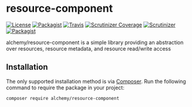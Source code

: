 # resource-component

[![License](https://img.shields.io/packagist/l/alchemy/resource-component.svg?style=flat-square)](https://github.com/alchemy-fr/resource-component/LICENSE)
[![Packagist](https://img.shields.io/packagist/v/alchemy/resource-component.svg?style=flat-square)](https://packagist.org/packages/alchemy/resource-component)
[![Travis](https://img.shields.io/travis/alchemy-fr/resource-component.svg?style=flat-square)](https://travis-ci.org/alchemy-fr/resource-component)
[![Scrutinizer Coverage](https://img.shields.io/scrutinizer/coverage/g/alchemy-fr/resource-component.svg)](https://scrutinizer-ci.com/g/alchemy-fr/resource-component/?branch=master)
[![Scrutinizer](https://img.shields.io/scrutinizer/g/alchemy-fr/resource-component.svg?style=flat-square)](https://scrutinizer-ci.com/g/alchemy-fr/resource-component/)
[![Packagist](https://img.shields.io/packagist/dt/alchemy/resource-component.svg?style=flat-square)](https://packagist.org/packages/alchemy/resource-component/stats)

alchemy/resource-component is a simple library providing an abstraction over resources, resource metadata, 
and resource read/write access

## Installation

The only supported installation method is via [Composer](https://getcomposer.org). Run the following command to require the package in your project:

```
composer require alchemy/resource-component
```
